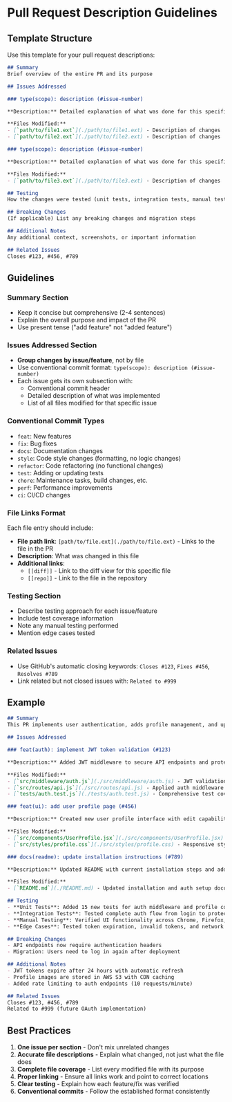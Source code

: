 <!-- file: .github/pull-request-descriptions.md -->
<!-- version: 3.0.0 -->
<!-- guid: 2b3c4d5e-6f7a-8b9c-0d1e-2f3a4b5c6d7e -->

# Pull Request Description Guidelines

## Template Structure

Use this template for your pull request descriptions:

```markdown
## Summary
Brief overview of the entire PR and its purpose

## Issues Addressed

### type(scope): description (#issue-number)

**Description:** Detailed explanation of what was done for this specific issue

**Files Modified:**
- [`path/to/file1.ext`](./path/to/file1.ext) - Description of changes | [[diff]](../../pull/PR_NUMBER/files#diff-hash) [[repo]](../../blob/main/path/to/file1.ext)
- [`path/to/file2.ext`](./path/to/file2.ext) - Description of changes | [[diff]](../../pull/PR_NUMBER/files#diff-hash) [[repo]](../../blob/main/path/to/file2.ext)

### type(scope): description (#issue-number)

**Description:** Detailed explanation of what was done for this specific issue

**Files Modified:**
- [`path/to/file3.ext`](./path/to/file3.ext) - Description of changes | [[diff]](../../pull/PR_NUMBER/files#diff-hash) [[repo]](../../blob/main/path/to/file3.ext)

## Testing
How the changes were tested (unit tests, integration tests, manual testing)

## Breaking Changes
(If applicable) List any breaking changes and migration steps

## Additional Notes
Any additional context, screenshots, or important information

## Related Issues
Closes #123, #456, #789
```

## Guidelines

### Summary Section
- Keep it concise but comprehensive (2-4 sentences)
- Explain the overall purpose and impact of the PR
- Use present tense ("add feature" not "added feature")

### Issues Addressed Section
- **Group changes by issue/feature**, not by file
- Use conventional commit format: `type(scope): description (#issue-number)`
- Each issue gets its own subsection with:
  - Conventional commit header
  - Detailed description of what was implemented
  - List of all files modified for that specific issue

### Conventional Commit Types
- `feat`: New features
- `fix`: Bug fixes
- `docs`: Documentation changes
- `style`: Code style changes (formatting, no logic changes)
- `refactor`: Code refactoring (no functional changes)
- `test`: Adding or updating tests
- `chore`: Maintenance tasks, build changes, etc.
- `perf`: Performance improvements
- `ci`: CI/CD changes

### File Links Format
Each file entry should include:
- **File path link**: `[path/to/file.ext](./path/to/file.ext)` - Links to the file in the PR
- **Description**: What was changed in this file
- **Additional links**:
  - `[[diff]]` - Link to the diff view for this specific file
  - `[[repo]]` - Link to the file in the repository

### Testing Section
- Describe testing approach for each issue/feature
- Include test coverage information
- Note any manual testing performed
- Mention edge cases tested

### Related Issues
- Use GitHub's automatic closing keywords: `Closes #123`, `Fixes #456`, `Resolves #789`
- Link related but not closed issues with: `Related to #999`

## Example

```markdown
## Summary
This PR implements user authentication, adds profile management, and updates documentation to support the new auth system.

## Issues Addressed

### feat(auth): implement JWT token validation (#123)

**Description:** Added JWT middleware to secure API endpoints and protect user data. Implemented token generation, validation, and refresh functionality.

**Files Modified:**
- [`src/middleware/auth.js`](./src/middleware/auth.js) - JWT validation logic and middleware | [[diff]](../../pull/456/files#diff-abc123) [[repo]](../../blob/main/src/middleware/auth.js)
- [`src/routes/api.js`](./src/routes/api.js) - Applied auth middleware to protected routes | [[diff]](../../pull/456/files#diff-def456) [[repo]](../../blob/main/src/routes/api.js)
- [`tests/auth.test.js`](./tests/auth.test.js) - Comprehensive test coverage for auth flow | [[diff]](../../pull/456/files#diff-ghi789) [[repo]](../../blob/main/tests/auth.test.js)

### feat(ui): add user profile page (#456)

**Description:** Created new user profile interface with edit capabilities, avatar upload, and preference management.

**Files Modified:**
- [`src/components/UserProfile.jsx`](./src/components/UserProfile.jsx) - Main profile component with edit functionality | [[diff]](../../pull/456/files#diff-jkl012) [[repo]](../../blob/main/src/components/UserProfile.jsx)
- [`src/styles/profile.css`](./src/styles/profile.css) - Responsive styling for profile page | [[diff]](../../pull/456/files#diff-mno345) [[repo]](../../blob/main/src/styles/profile.css)

### docs(readme): update installation instructions (#789)

**Description:** Updated README with current installation steps and added troubleshooting section for auth setup.

**Files Modified:**
- [`README.md`](./README.md) - Updated installation and auth setup documentation | [[diff]](../../pull/456/files#diff-pqr678) [[repo]](../../blob/main/README.md)

## Testing
- **Unit Tests**: Added 15 new tests for auth middleware and profile components (95% coverage)
- **Integration Tests**: Tested complete auth flow from login to protected resource access
- **Manual Testing**: Verified UI functionality across Chrome, Firefox, and Safari
- **Edge Cases**: Tested token expiration, invalid tokens, and network failures

## Breaking Changes
- API endpoints now require authentication headers
- Migration: Users need to log in again after deployment

## Additional Notes
- JWT tokens expire after 24 hours with automatic refresh
- Profile images are stored in AWS S3 with CDN caching
- Added rate limiting to auth endpoints (10 requests/minute)

## Related Issues
Closes #123, #456, #789
Related to #999 (future OAuth implementation)
```

## Best Practices

1. **One issue per section** - Don't mix unrelated changes
2. **Accurate file descriptions** - Explain what changed, not just what the file does
3. **Complete file coverage** - List every modified file with its purpose
4. **Proper linking** - Ensure all links work and point to correct locations
5. **Clear testing** - Explain how each feature/fix was verified
6. **Conventional commits** - Follow the established format consistently
